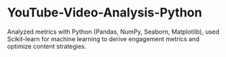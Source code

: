 # YouTube-Video-Analysis-Python
Analyzed metrics with Python (Pandas, NumPy, Seaborn, Matplotlib), used Scikit-learn for machine learning to derive engagement metrics and optimize content strategies.
